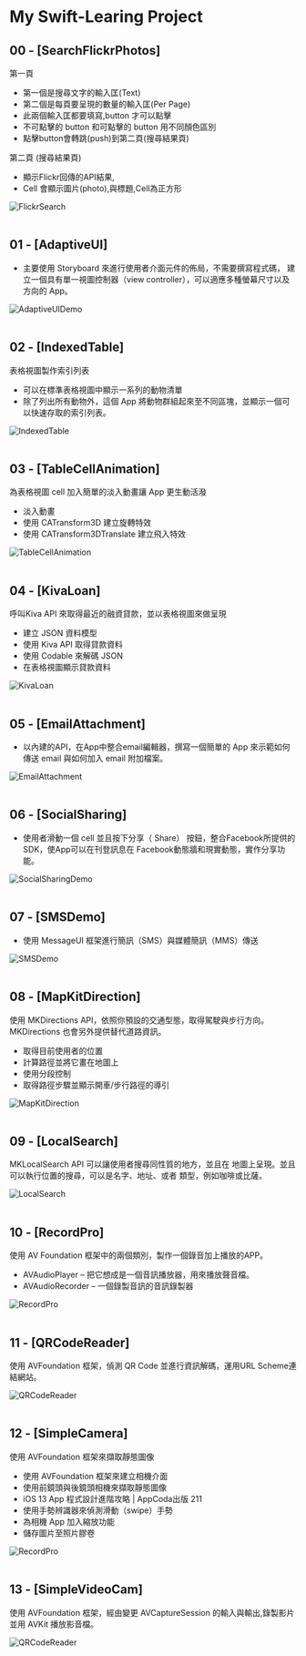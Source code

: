 # My Swift-Learing Project

## 00 - [SearchFlickrPhotos]

第一頁
- 第一個是搜尋文字的輸入匡(Text)
- 第二個是每頁要呈現的數量的輸入匡(Per Page)
- 此兩個輸入匡都要填寫,button 才可以點擊
- 不可點擊的 button 和可點擊的 button 用不同顏色區別
- 點擊button會轉跳(push)到第二頁(搜尋結果頁)

第二頁 (搜尋結果頁)
- 顯示Flickr回傳的API結果,
- Cell 會顯示圖片(photo),與標題,Cell為正方形


![FlickrSearch](Gif/FlickrSearch.gif)
<br/><br/>





## 01 - [AdaptiveUI]

- 主要使⽤ Storyboard 來進⾏使⽤者介⾯元件的佈局，不需要撰寫程式碼，
建⽴⼀個具有單⼀視圖控制器（view controller），可以適應多種螢幕尺⼨以及⽅向的
App。


![AdaptiveUIDemo](Gif/AdaptiveUIDemo.gif)
<br/><br/>

## 02 - [IndexedTable]
表格視圖製作索引列表
- 可以在標準表格視圖中顯⽰⼀系列的動物清單
- 除了列出所有動物外，這個 App 將動物群組起來至不同區塊，並顯⽰⼀個可以快速存取的索引列表。

![IndexedTable](Gif/IndexedTable.gif)
<br/><br/>

## 03 - [TableCellAnimation]
為表格視圖 cell 加入簡單的淡入動畫讓 App 更⽣動活潑
- 淡入動畫
- 使用 CATransform3D 建立旋轉特效
- 使用 CATransform3DTranslate 建立飛入特效

![TableCellAnimation](Gif/TableCellAnimation.gif)
<br/><br/>

## 04 - [KivaLoan]
呼叫Kiva API 來取得最近的融資貸款，並以表格視圖來做呈現

- 建⽴ JSON 資料模型
- 使⽤ Kiva API 取得貸款資料
- 使用 Codable 來解碼 JSON
- 在表格視圖顯示貸款資料

![KivaLoan](Gif/KivaLoan.gif)
<br/><br/>

## 05 - [EmailAttachment]
- 以內建的API，在App中整合email編輯器，撰寫⼀個簡單的 App 來⽰範如何傳送
email 與如何加入 email 附加檔案。

![EmailAttachment](Gif/EmailAttachment.gif)
<br/><br/>

## 06 - [SocialSharing]
- 使⽤者滑動⼀個 cell 並且按下分享（ Share） 按鈕，整合Facebook所提供的SDK，使App可以在刊登訊息在 Facebook動態牆和現實動態，實作分享功能。

![SocialSharingDemo](Gif/SocialSharingDemo.gif)
<br/><br/>

## 07 - [SMSDemo]
- 使⽤ MessageUI 框架進⾏簡訊（SMS）與媒體簡訊（MMS）傳送

![SMSDemo](Gif/SMSDemo.gif)
<br/><br/>

## 08 - [MapKitDirection]
使⽤ MKDirections API，依照你預設的交通型態，取得駕駛與步⾏⽅向。 MKDirections 也會另外提供替代道路資訊。
- 取得⽬前使⽤者的位置
- 計算路徑並將它畫在地圖上
- 使⽤分段控制
- 取得路徑步驟並顯⽰開⾞/步⾏路徑的導引

![MapKitDirection](Gif/MapKitDirection.gif)
<br/><br/>

## 09 - [LocalSearch]
MKLocalSearch API 可以讓使用者搜尋同性質的地方，並且在
地圖上呈現。並且可以執⾏位置的搜尋，可以是名字、地址、或者
類型，例如咖啡或比薩。

![LocalSearch](Gif/LocalSearch.gif)
<br/><br/>

## 10 - [RecordPro]
使用 AV Foundation 框架中的兩個類別，製作一個錄音加上播放的APP。
- AVAudioPlayer – 把它想成是⼀個⾳訊播放器，⽤來播放聲⾳檔。
- AVAudioRecorder – ⼀個錄製⾳訊的⾳訊錄製器

![RecordPro](Gif/RecordPro.gif)
<br/><br/>

## 11 - [QRCodeReader]
使用 AVFoundation 框架，偵測 QR Code 並進行資訊解碼，運用URL Scheme連結網站。

![QRCodeReader](Gif/QRCodeReader.gif)
<br/><br/>

## 12 - [SimpleCamera]
使⽤ AVFoundation 框架來擷取靜態圖像
- 使⽤ AVFoundation 框架來建⽴相機介⾯
- 使⽤前鏡頭與後鏡頭相機來擷取靜態圖像
- iOS 13 App 程式設計進階攻略 | AppCoda出版 211
- 使⽤⼿勢辨識器來偵測滑動（swipe）⼿勢
- 為相機 App 加入縮放功能
- 儲存圖⽚至照⽚膠卷

![RecordPro](Gif/12.gif)
<br/><br/>

## 13 - [SimpleVideoCam]
使⽤ AVFoundation 框架，經由變更 AVCaptureSession 的輸入與輸出,錄製影片並用 AVKit 播放影音檔。

![QRCodeReader](Gif/13.gif)
<br/><br/>
